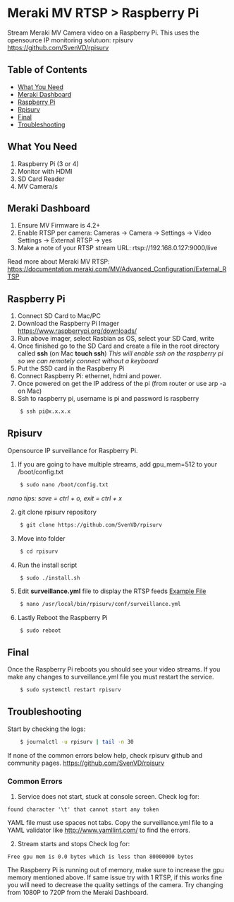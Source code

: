# Meraki MV RTSP > Raspberry Pi

Stream Meraki MV Camera video on a Raspberry Pi. This uses the opensource IP monitoring solutuon: rpisurv https://github.com/SvenVD/rpisurv

## Table of Contents
- [What You Need](#what-you-need)
- [Meraki Dashboard](#meraki-dashboard)
- [Raspberry Pi](#raspberry-pi)
- [Rpisurv](#rpisurv)
- [Final](#final)
- [Troubleshooting](#troubleshooting)

## What You Need
1. Raspberry Pi (3 or 4)
2. Monitor with HDMI
3. SD Card Reader
4. MV Camera/s

## Meraki Dashboard
1. Ensure MV Firmware is 4.2+
2. Enable RTSP per camera: Cameras -> Camera -> Settings -> Video Settings -> External RTSP -> yes
3. Make a note of your RTSP stream URL: rtsp://192.168.0.127:9000/live

Read more about Meraki MV RTSP:
https://documentation.meraki.com/MV/Advanced_Configuration/External_RTSP

## Raspberry Pi
1. Connect SD Card to Mac/PC
2. Download the Raspberry Pi Imager
        https://www.raspberrypi.org/downloads/
3. Run above imager, select Rasbian as OS, select your SD Card, write
4. Once finished go to the SD Card and create a file in the root directory called **ssh** (on Mac **touch ssh**)
        *This will enable ssh on the raspberry pi so we can remotely connect without a keyboard*
5. Put the SSD card in the Raspberry Pi
6. Connect Raspberry Pi: ethernet, hdmi and power.
7. Once powered on get the IP address of the pi (from router or use arp -a on Mac)
8. Ssh to raspberry pi, username is pi and password is raspberry
```bash
    $ ssh pi@x.x.x.x
```

## Rpisurv
Opensource IP surveillance for Raspberry Pi.

1. If you are going to have multiple streams, add gpu_mem=512 to your /boot/config.txt
```bash
    $ sudo nano /boot/config.txt
```
*nano tips: save = ctrl + o, exit = ctrl + x*

2. git clone rpisurv repository
```bash
    $ git clone https://github.com/SvenVD/rpisurv
```
3. Move into folder 
```bash
    $ cd rpisurv
```
4. Run the install script
```bash
    $ sudo ./install.sh
```
5. Edit **surveillance.yml** file to display the RTSP feeds [Example File](https://github.com/benbenbenbenbenbenbenbenbenben/meraki-mv-rtsp-raspberrypi/blob/master/surveillance.yml)
```bash
    $ nano /usr/local/bin/rpisurv/conf/surveillance.yml 
```
6. Lastly Reboot the Raspberry Pi
```bas
    $ sudo reboot
```

## Final
Once the Raspberry Pi reboots you should see your video streams. 
If you make any changes to surveillance.yml file you must restart the service.
```bash
    $ sudo systemctl restart rpisurv
```

## Troubleshooting
Start by checking the logs:
```bash
    $ journalctl -u rpisurv | tail -n 30
```
If none of the common errors below help, check rpisurv github and community pages.
https://github.com/SvenVD/rpisurv

### Common Errors
1. Service does not start, stuck at console screen.
Check log for:
```
found character '\t' that cannot start any token
```
YAML file must use spaces not tabs. Copy the surveillance.yml file to a YAML validator like http://www.yamllint.com/ to find the errors.

2. Stream starts and stops
Check log for:
```
Free gpu mem is 0.0 bytes which is less than 80000000 bytes
```
The Raspberry Pi is running out of memory, make sure to increase the gpu memory mentioned above.
If same issue try with 1 RTSP, if this works fine you will need to decrease the quality settings of the camera.
Try changing from 1080P to 720P from the Meraki Dashboard.
